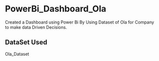 # PowerBi_Dashboard_Ola
Created a Dashboard using Power Bi By Using Dataset of Ola for Company to make data Driven Decisions.

## DataSet Used
<a herf="https://github.com/Praveenvegulla/PowerBi_Dashboard_Ola/blob/main/Ola.xlsx">Ola_Dataset</a>
